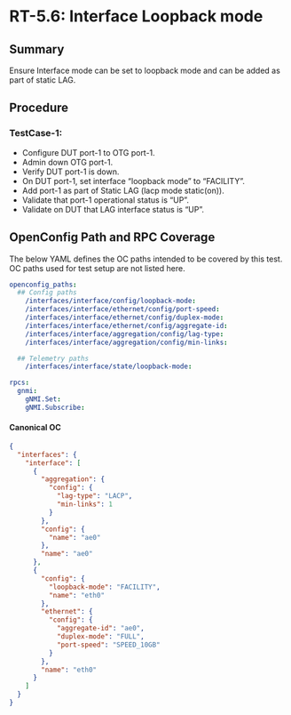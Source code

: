 # RT-5.6: Interface Loopback mode

## Summary

Ensure Interface mode can be set to loopback mode and can be added as part of static LAG.

## Procedure

### TestCase-1:

*   Configure DUT port-1 to OTG port-1.
*   Admin down OTG port-1.
*   Verify DUT port-1 is down.
*   On DUT port-1, set interface “loopback mode” to “FACILITY”.
*   Add port-1 as part of Static LAG (lacp mode static(on)).
*   Validate that port-1 operational status is “UP”.
*   Validate on DUT that LAG interface status is “UP”.

## OpenConfig Path and RPC Coverage

The below YAML defines the OC paths intended to be covered by this test. OC paths used for test setup are not listed here.

```yaml
openconfig_paths:
  ## Config paths
    /interfaces/interface/config/loopback-mode:
    /interfaces/interface/ethernet/config/port-speed:
    /interfaces/interface/ethernet/config/duplex-mode:
    /interfaces/interface/ethernet/config/aggregate-id:
    /interfaces/interface/aggregation/config/lag-type:
    /interfaces/interface/aggregation/config/min-links:

  ## Telemetry paths
    /interfaces/interface/state/loopback-mode:

rpcs:
  gnmi:
    gNMI.Set:
    gNMI.Subscribe:
```

#### Canonical OC
```json
{
  "interfaces": {
    "interface": [
      {
        "aggregation": {
          "config": {
            "lag-type": "LACP",
            "min-links": 1
          }
        },
        "config": {
          "name": "ae0"
        },
        "name": "ae0"
      },
      {
        "config": {
          "loopback-mode": "FACILITY",
          "name": "eth0"
        },
        "ethernet": {
          "config": {
            "aggregate-id": "ae0",
            "duplex-mode": "FULL",
            "port-speed": "SPEED_10GB"
          }
        },
        "name": "eth0"
      }
    ]
  }
}
```
